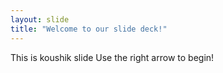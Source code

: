```yaml
---
layout: slide
title: "Welcome to our slide deck!"
---
```

This is koushik slide
Use the right arrow to begin!
